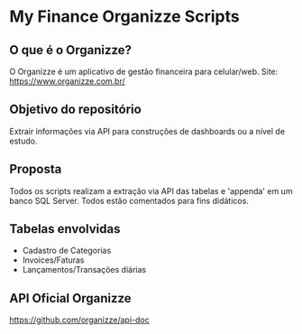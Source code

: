 # My Finance Organizze Scripts

## O que é o Organizze?
O Organizze é um aplicativo de gestão financeira para celular/web.
Site: https://www.organizze.com.br/

## Objetivo do repositório
Extrair informações via API para construções de dashboards ou a nível de estudo.

## Proposta
Todos os scripts realizam a extração via API das tabelas e 'appenda' em um banco SQL Server. Todos estão comentados para fins didáticos.

## Tabelas envolvidas
- Cadastro de Categorias
- Invoices/Faturas
- Lançamentos/Transações diárias

## API Oficial Organizze
https://github.com/organizze/api-doc
